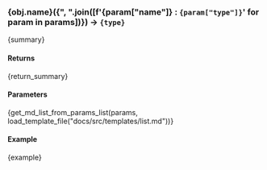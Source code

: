 ### <a id='{obj.__name__}'></a> {obj.__name__}({", ".join([f'{param["name"]} : `{param["type"]}`' for param in params])}) -> `{type}`

{summary}

#### Returns

{return_summary}

#### Parameters

{get_md_list_from_params_list(params, load_template_file("docs/src/templates/list.md"))}


#### Example

{example}